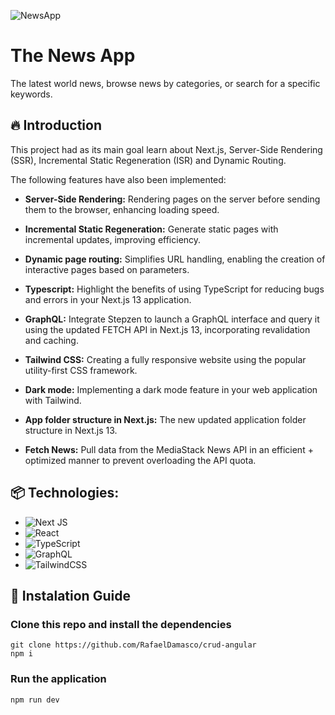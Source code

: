 ![NewsApp](https://github.com/RafaelDamasco/crud-angular/assets/29737013/aa84af92-83a8-4cee-b830-5272f181138f)

# The News App

The latest world news, browse news by categories, or search for a specific keywords.

## 🔥 Introduction

This project had as its main goal learn about Next.js, Server-Side Rendering (SSR), Incremental Static Regeneration (ISR) and Dynamic Routing.

The following features have also been implemented:

* **Server-Side Rendering:** Rendering pages on the server before sending them to the browser, enhancing loading speed.

* **Incremental Static Regeneration:** Generate static pages with incremental updates, improving efficiency.

* **Dynamic page routing:** Simplifies URL handling, enabling the creation of interactive pages based on parameters.
  
* **Typescript:** Highlight the benefits of using TypeScript for reducing bugs and errors in your Next.js 13 application.

* **GraphQL:** Integrate Stepzen to launch a GraphQL interface and query it using the updated FETCH API in Next.js 13, incorporating revalidation and caching.
  
* **Tailwind CSS:** Creating a fully responsive website using the popular utility-first CSS framework.

* **Dark mode:** Implementing a dark mode feature in your web application with Tailwind.

* **App folder structure in Next.js:** The new updated application folder structure in Next.js 13.

* **Fetch News:** Pull data from the MediaStack News API in an efficient + optimized manner to prevent overloading the API quota.
  
  
## 📦 Technologies:
  <!-- Link para pegar as badges: https://github.com/Ileriayo/markdown-badges -->

* ![Next JS](https://img.shields.io/badge/Next-black?style=for-the-badge&logo=next.js&logoColor=white)
* ![React](https://img.shields.io/badge/react-%2320232a.svg?style=for-the-badge&logo=react&logoColor=%2361DAFB)
* ![TypeScript](https://img.shields.io/badge/typescript-%23007ACC.svg?style=for-the-badge&logo=typescript&logoColor=white)
* ![GraphQL](https://img.shields.io/badge/-GraphQL-E10098?style=for-the-badge&logo=graphql&logoColor=white)
* ![TailwindCSS](https://img.shields.io/badge/tailwindcss-%2338B2AC.svg?style=for-the-badge&logo=tailwind-css&logoColor=white)

## 🔨 Instalation Guide

### Clone this repo and install the dependencies

    git clone https://github.com/RafaelDamasco/crud-angular
    npm i
    
### Run the application
    npm run dev
